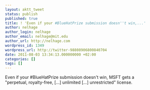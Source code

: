 ```yaml
---
layout: aktt_tweet
status: publish
published: true
title: ! 'Even if your #BlueHatPrize submission doesn''t win,...'
author: nelhage
author_login: nelhage
author_email: nelhage@mit.edu
author_url: http://nelhage.com
wordpress_id: 1349
wordpress_url: http://twitter-98808906800840704
date: 2011-08-03 13:34:13.000000000 +02:00
categories: []
tags: []
---
```

Even if your #BlueHatPrize submission doesn't win, MSFT gets a "perpetual, royalty-free, [...] unlimited [...] unrestricted" license.
